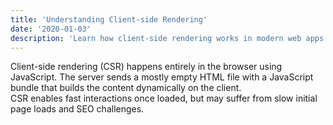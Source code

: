 ```yaml
---
title: 'Understanding Client-side Rendering'
date: '2020-01-03'
description: 'Learn how client-side rendering works in modern web apps.'
---
```


Client-side rendering (CSR) happens entirely in the browser using JavaScript. The server sends a mostly empty HTML file with a JavaScript bundle that builds the content dynamically on the client.  
CSR enables fast interactions once loaded, but may suffer from slow initial page loads and SEO challenges.
